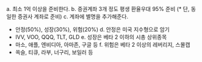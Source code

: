 a. 최소 1억 이상을 준비한다.
b. 증권계좌 3개 정도 평생 환율우대 95% 준비
(* 단, 동일한 증권사 계좌로 준비)
c. 계좌에 별명을 추가해준다.
- 안정(50%), 성장(30%), 위험(20%)
d. 안정은 미국 지수형으로 암기
- IVV, VOO, QQQ, TLT, GLD
e. 성장은 베타 2 이하의 시총 상위종목
- 마소, 애플, 엔비디아, 아마존, 구글 등
f. 위험은 베타 2 이상의 레버리지, 스몰캡
- 쏙슬, 티큐, 라부, 너구리, 보일러 등